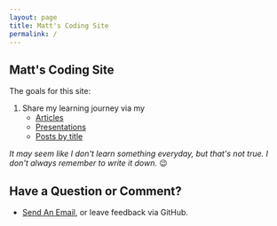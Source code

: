 ```yaml
---
layout: page
title: Matt's Coding Site
permalink: /
---
```


## Matt's Coding Site

The goals for this site:

1. Share my learning journey via my
   - [Articles](docs)
   - [Presentations](docs/mcc-presentations)
   - [Posts by title](archive)

*It may seem like I don't learn something everyday, but that's not true. I don't always remember to write it down.* 😉

## Have a Question or Comment?

- <a href="mailto:matt.curcio.ri@gmail.com?subject=A question from the web">Send An Email</a>, or leave feedback via GitHub.
